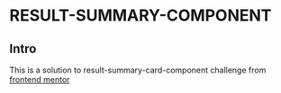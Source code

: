 # RESULT-SUMMARY-COMPONENT

## Intro
This is a solution to result-summary-card-component challenge from [frontend mentor](https://www.frontendmentor.io/solutions/i-used-flexbox-to-create-two-containers-in-the-desktop-design--afpm591lB)
